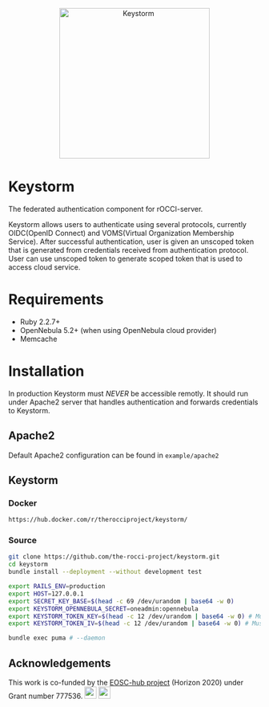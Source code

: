<p align="center">
  <img alt="Keystorm" src="https://i.imgur.com/PsaUDCU.png" width="300"/>
</p>

# Keystorm
The federated authentication component for rOCCI-server.

Keystorm allows users to authenticate using several protocols, currently
OIDC(OpenID Connect) and VOMS(Virtual Organization Membership Service). After
successful authentication, user is given an unscoped token that is generated
from credentials received from authentication protocol. User can use unscoped
token to generate scoped token that is used to access cloud service.

# Requirements
- Ruby 2.2.7+
- OpenNebula 5.2+ (when using OpenNebula cloud provider)
- Memcache

# Installation
In production Keystorm must *NEVER* be accessible remotly. It should run under
Apache2 server that handles authentication and forwards credentials to Keystorm.

## Apache2
Default Apache2 configuration can be found in `example/apache2`

## Keystorm
### Docker
```bash
https://hub.docker.com/r/therocciproject/keystorm/
```

### Source
```bash
git clone https://github.com/the-rocci-project/keystorm.git
cd keystorm
bundle install --deployment --without development test

export RAILS_ENV=production
export HOST=127.0.0.1
export SECRET_KEY_BASE=$(head -c 69 /dev/urandom | base64 -w 0)
export KEYSTORM_OPENNEBULA_SECRET=oneadmin:opennebula
export KEYSTORM_TOKEN_KEY=$(head -c 12 /dev/urandom | base64 -w 0) # Must be 16 chars
export KEYSTORM_TOKEN_IV=$(head -c 12 /dev/urandom | base64 -w 0) # Must be 16 chars

bundle exec puma # --daemon
```

## Acknowledgements
This work is co-funded by the [EOSC-hub project](http://eosc-hub.eu/) (Horizon 2020) under Grant number 777536.
<img src="https://wiki.eosc-hub.eu/download/attachments/1867786/eu%20logo.jpeg?version=1&modificationDate=1459256840098&api=v2" height="24">
<img src="https://wiki.eosc-hub.eu/download/attachments/18973612/eosc-hub-web.png?version=1&modificationDate=1516099993132&api=v2" height="24">
